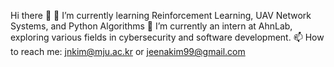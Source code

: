 

Hi there 👋
🌱 I’m currently learning Reinforcement Learning, UAV Network Systems, and Python Algorithms
💼 I’m currently an intern at AhnLab, exploring various fields in cybersecurity and software development.
📫 How to reach me: jnkim@mju.ac.kr or jeenakim99@gmail.com
